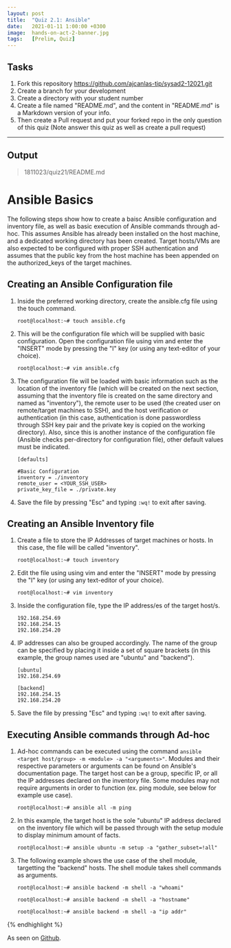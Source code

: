 ```yaml
---
layout: post
title:  "Quiz 2.1: Ansible"
date:   2021-01-11 1:00:00 +0300
image:  hands-on-act-2-banner.jpg
tags:   [Prelim, Quiz]
---
```

## Tasks

1. Fork this repository https://github.com/ajcanlas-tip/sysad2-12021.git
2. Create a branch for your development
3. Create a directory with your student number
4. Create a file named "README.md", and the content in "README.md" is a Markdown version of your info.
5. Then create a Pull request and put your forked repo in the only question of this quiz (Note answer this quiz as well as create a pull request)

***

## Output

> 1811023/quiz21/README.md
# Ansible Basics
The following steps show how to create a baisc Ansible configuration and inventory file, as well as basic execution of Ansible commands through ad-hoc. This assumes Ansible has already been installed on the host machine, and a dedicated working directory has been created. Target hosts/VMs are also expected to be configured with proper SSH authentication and assumes that the public key from the host machine has been appended on the authorized_keys of the target machines.

## Creating an Ansible Configuration file
1. Inside the preferred working directory, create the ansible.cfg file using the touch command.
	```
	root@localhost:~# touch ansible.cfg
	```
2. This will be the configuration file which will be supplied with basic configuration. Open the configuration file using vim and enter the "INSERT" mode by pressing the "I" key (or using any text-editor of your choice).
	```
	root@localhost:~# vim ansible.cfg
	```
3. The configuration file will be loaded with basic information such as the location of the inventory file (which will be created on the next section, assuming that the inventory file is created on the same directory and named as "inventory"), the remote user to be used (the created user on remote/target machines to SSH), and the host verification or authentication (in this case, authentication is done passwordless through SSH key pair and the private key is copied on the working directory). Also, since this is another instance of the configuration file (Ansible checks per-directory for configuration file), other default values must be indicated.
	```
	[defaults]
	
	#Basic Configuration
	inventory = ./inventory
	remote_user = <YOUR_SSH_USER>
	private_key_file = ./private.key
	```
4. Save the file by pressing "Esc" and typing ``:wq!`` to exit after saving.

## Creating an Ansible Inventory file
1. Create a file to store the IP Addresses of target machines or hosts. In this case, the file will be called "inventory".
	```
	root@localhost:~# touch inventory
	```
2.  Edit the file using using vim and enter the "INSERT" mode by pressing the "I" key (or using any text-editor of your choice).
	```
	root@localhost:~# vim inventory
	```
3.  Inside the configuration file, type the IP address/es of the target host/s.
	```
	192.168.254.69
	192.168.254.15
	192.168.254.20
	```
4.  IP addresses can also be grouped accordingly. The name of the group can be specified by placing it inside a set of square brackets (in this example, the group names used are "ubuntu" and "backend").
	```
	[ubuntu]
	192.168.254.69
	
	[backend]
	192.168.254.15
	192.168.254.20
	```
5. Save the file by pressing "Esc" and typing ``:wq!`` to exit after saving.

## Executing Ansible commands through Ad-hoc
1. Ad-hoc commands can be executed using the command ``ansible <target host/group> -m <module> -a "<arguments>"``. Modules and their respective parameters or arguments can be found on Ansible's documentation page. The target host can be a group, specific IP, or all the IP addresses declared on the inventory file. Some modules may not require arguments in order to function (ex. ping module, see below for example use case).
	```
	root@localhost:~# ansible all -m ping
	```
2. In this example, the target host is the sole "ubuntu" IP address declared on the inventory file which will be passed through with the setup module to display minimum amount of facts.
	```
	root@localhost:~# ansible ubuntu -m setup -a "gather_subset=!all"
	```
3. The following example shows the use case of the shell module, targetting the "backend" hosts. The shell module takes shell commands as arguments.
	```
	root@localhost:~# ansible backend -m shell -a "whoami"
	```
	```
	root@localhost:~# ansible backend -m shell -a "hostname"
	```
	```
	root@localhost:~# ansible backend -m shell -a "ip addr"
	```
{% endhighlight %}


<p>As seen on <a href="https://github.com/jpcabral-tip/sysad2-12021/tree/quiz21">Github</a>.</p>